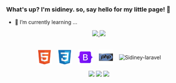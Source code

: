 ### What's up? I'm sidiney. so, say hello for my little page! 👋


- 🌱 I’m currently learning ...


<div align="center">
  <a href="https://github.com/Sidiney-Souza">
  <img height="180em" src="https://github-readme-stats.vercel.app/api?username=Sidiney-Souza&show_icons=true&theme=cobalt&include_all_commits=true&count_private=true"/>
  <img height="180em" src="https://github-readme-stats.vercel.app/api/top-langs/?username=Sidiney-Souza&layout=compact&langs_count=7&theme=cobalt"/>
</div>
<br>

<div align="center">
  <div style="display: inline-block"><br>
    <img align="center" alt="Sidiney-HTML" height="40" width="40" src="https://raw.githubusercontent.com/devicons/devicon/master/icons/html5/html5-original.svg">&nbsp&nbsp&nbsp
    <img align="center" alt="Sidiney-CSS" height="40" width="40" src="https://raw.githubusercontent.com/devicons/devicon/master/icons/css3/css3-original.svg">&nbsp&nbsp&nbsp
    <img align="center" alt="Sidiney-bootstrap" height="40" width="40" src="https://raw.githubusercontent.com/devicons/devicon/master/icons/bootstrap/bootstrap-original.svg">&nbsp&nbsp&nbsp
    <img align="center" alt="Sidiney-php" height="40" width="40" src="https://raw.githubusercontent.com/devicons/devicon/master/icons/php/php-original.svg">&nbsp&nbsp&nbsp
    <img align="center" alt="Sidiney-laravel" height="40" width="40" src="https://upload.wikimedia.org/wikipedia/commons/9/9a/Laravel.svg" />
  </div>
  <br>
  <br>
  
<div> 
  <a href="https://www.youtube.com/channel/UCmNuUlGagll8_BLM6OE66iw" target="_blank"><img src="https://img.shields.io/badge/YouTube-FF0000?style=for-the-badge&logo=youtube&logoColor=white" target="_blank"></a>
  <a href="https://www.instagram.com/sidiney_souza.1/" target="_blank"><img src="https://img.shields.io/badge/-Instagram-%23E4405F?style=for-the-badge&logo=instagram&logoColor=white" target="_blank"></a>
  <a href="https://www.linkedin.com/in/sidiney-barbosa-de-souza-194159235/" target="_blank"><img src="https://img.shields.io/badge/-LinkedIn-%230077B5?style=for-the-badge&logo=linkedin&logoColor=white" target="_blank"></a> 
  
</div>
</div>


